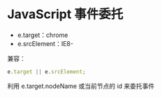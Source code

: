 # JavaScript 事件委托

- e.target：chrome
- e.srcElement：IE8-

兼容：

```js
e.target || e.srcElement;
```

利用 e.target.nodeName 或当前节点的 id 来委托事件
